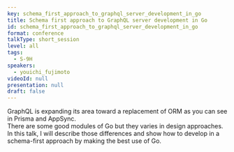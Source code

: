 ```yaml
---
key: schema_first_approach_to_graphql_server_development_in_go
title: Schema first approach to GraphQL server development in Go
id: schema_first_approach_to_graphql_server_development_in_go
format: conference
talkType: short_session
level: all
tags:
  - S-9H
speakers:
  - youichi_fujimoto
videoId: null
presentation: null
draft: false
---
```

GraphQL is expanding its area toward a replacement of ORM as you can see in Prisma and AppSync.  
There are some good modules of Go but they varies in design approaches.  
In this talk, I will describe those differences and show how to develop in a schema-first approach by making the best use of Go.

